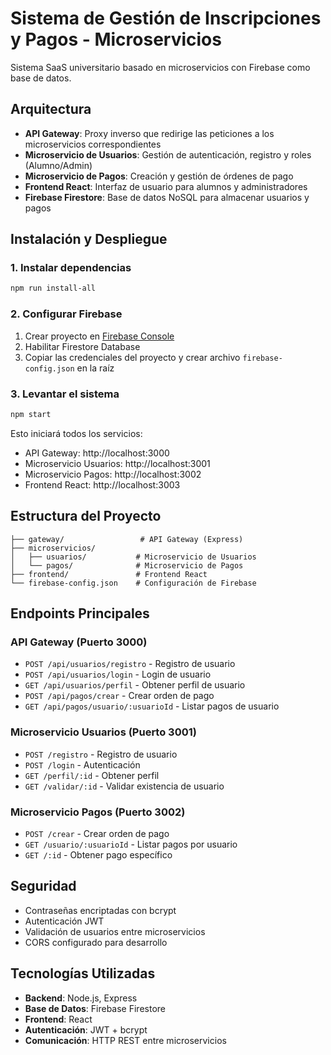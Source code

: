# Sistema de Gestión de Inscripciones y Pagos - Microservicios

Sistema SaaS universitario basado en microservicios con Firebase como base de datos.

## Arquitectura

- **API Gateway**: Proxy inverso que redirige las peticiones a los microservicios correspondientes
- **Microservicio de Usuarios**: Gestión de autenticación, registro y roles (Alumno/Admin)
- **Microservicio de Pagos**: Creación y gestión de órdenes de pago
- **Frontend React**: Interfaz de usuario para alumnos y administradores
- **Firebase Firestore**: Base de datos NoSQL para almacenar usuarios y pagos

## Instalación y Despliegue

### 1. Instalar dependencias
```bash
npm run install-all
```

### 2. Configurar Firebase
1. Crear proyecto en [Firebase Console](https://console.firebase.google.com)
2. Habilitar Firestore Database
3. Copiar las credenciales del proyecto y crear archivo `firebase-config.json` en la raíz

### 3. Levantar el sistema
```bash
npm start
```

Esto iniciará todos los servicios:
- API Gateway: http://localhost:3000
- Microservicio Usuarios: http://localhost:3001
- Microservicio Pagos: http://localhost:3002
- Frontend React: http://localhost:3003

## Estructura del Proyecto

```
├── gateway/                 # API Gateway (Express)
├── microservicios/
│   ├── usuarios/           # Microservicio de Usuarios
│   └── pagos/              # Microservicio de Pagos
├── frontend/               # Frontend React
└── firebase-config.json    # Configuración de Firebase
```

## Endpoints Principales

### API Gateway (Puerto 3000)
- `POST /api/usuarios/registro` - Registro de usuario
- `POST /api/usuarios/login` - Login de usuario
- `GET /api/usuarios/perfil` - Obtener perfil de usuario
- `POST /api/pagos/crear` - Crear orden de pago
- `GET /api/pagos/usuario/:usuarioId` - Listar pagos de usuario

### Microservicio Usuarios (Puerto 3001)
- `POST /registro` - Registro de usuario
- `POST /login` - Autenticación
- `GET /perfil/:id` - Obtener perfil
- `GET /validar/:id` - Validar existencia de usuario

### Microservicio Pagos (Puerto 3002)
- `POST /crear` - Crear orden de pago
- `GET /usuario/:usuarioId` - Listar pagos por usuario
- `GET /:id` - Obtener pago específico

## Seguridad

- Contraseñas encriptadas con bcrypt
- Autenticación JWT
- Validación de usuarios entre microservicios
- CORS configurado para desarrollo

## Tecnologías Utilizadas

- **Backend**: Node.js, Express
- **Base de Datos**: Firebase Firestore
- **Frontend**: React
- **Autenticación**: JWT + bcrypt
- **Comunicación**: HTTP REST entre microservicios

